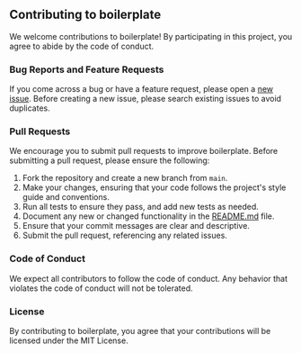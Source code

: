 ## Contributing to boilerplate

We welcome contributions to boilerplate! By participating in this project, you agree to abide by the code of conduct.

### Bug Reports and Feature Requests

If you come across a bug or have a feature request, please open a [new issue](hhttps://github.com/uamedwed/nodejs-ts-boilerplate/issues/new). Before creating a new issue, please search existing issues to avoid duplicates.

### Pull Requests

We encourage you to submit pull requests to improve boilerplate. Before submitting a pull request, please ensure the following:

1. Fork the repository and create a new branch from `main`.
2. Make your changes, ensuring that your code follows the project's style guide and conventions.
3. Run all tests to ensure they pass, and add new tests as needed.
4. Document any new or changed functionality in the [README.md](https://github.com/uamedwed/nodejs-ts-boilerplate/blob/main/README.md) file.
5. Ensure that your commit messages are clear and descriptive.
6. Submit the pull request, referencing any related issues.

### Code of Conduct

We expect all contributors to follow the code of conduct. Any behavior that violates the code of conduct will not be tolerated.

### License

By contributing to boilerplate, you agree that your contributions will be licensed under the MIT License.

